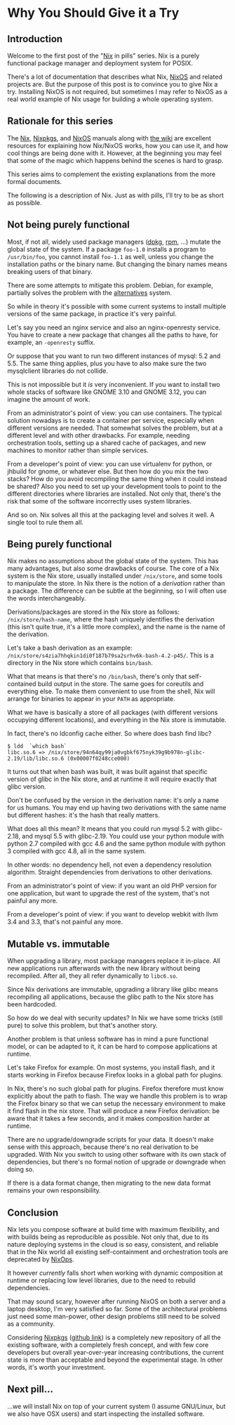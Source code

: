 # Why You Should Give it a Try

## Introduction

Welcome to the first post of the \"[Nix](https://nixos.org/nix) in
pills\" series. Nix is a purely functional package manager and
deployment system for POSIX.

There's a lot of documentation that describes what Nix,
[NixOS](https://nixos.org/nixos) and related projects are. But the
purpose of this post is to convince you to give Nix a try. Installing
NixOS is not required, but sometimes I may refer to NixOS as a real
world example of Nix usage for building a whole operating system.

## Rationale for this series

The [Nix](https://nixos.org/manual/nix),
[Nixpkgs](https://nixos.org/manual/nixpkgs/), and
[NixOS](https://nixos.org/manual/nixos/) manuals along with [the
wiki](https://nixos.wiki/) are excellent resources for explaining how
Nix/NixOS works, how you can use it, and how cool things are being done
with it. However, at the beginning you may feel that some of the magic
which happens behind the scenes is hard to grasp.

This series aims to complement the existing explanations from the more
formal documents.

The following is a description of Nix. Just as with pills, I'll try to
be as short as possible.

## Not being purely functional

Most, if not all, widely used package managers
([dpkg](https://wiki.debian.org/dpkg), [rpm](http://www.rpm.org/), \...)
mutate the global state of the system. If a package `foo-1.0` installs a
program to `/usr/bin/foo`, you cannot install `foo-1.1` as well, unless
you change the installation paths or the binary name. But changing the
binary names means breaking users of that binary.

There are some attempts to mitigate this problem. Debian, for example,
partially solves the problem with the
[alternatives](https://wiki.debian.org/DebianAlternatives) system.

So while in theory it's possible with some current systems to install
multiple versions of the same package, in practice it's very painful.

Let's say you need an nginx service and also an nginx-openresty
service. You have to create a new package that changes all the paths to
have, for example, an `-openresty` suffix.

Or suppose that you want to run two different instances of mysql: 5.2
and 5.5. The same thing applies, plus you have to also make sure the two
mysqlclient libraries do not collide.

This is not impossible but it *is* very inconvenient. If you want to
install two whole stacks of software like GNOME 3.10 and GNOME 3.12, you
can imagine the amount of work.

From an administrator's point of view: you can use containers. The
typical solution nowadays is to create a container per service,
especially when different versions are needed. That somewhat solves the
problem, but at a different level and with other drawbacks. For example,
needing orchestration tools, setting up a shared cache of packages, and
new machines to monitor rather than simple services.

From a developer's point of view: you can use virtualenv for python, or
jhbuild for gnome, or whatever else. But then how do you mix the two
stacks? How do you avoid recompiling the same thing when it could
instead be shared? Also you need to set up your development tools to
point to the different directories where libraries are installed. Not
only that, there's the risk that some of the software incorrectly uses
system libraries.

And so on. Nix solves all this at the packaging level and solves it
well. A single tool to rule them all.

## Being purely functional

Nix makes no assumptions about the global state of the system. This has
many advantages, but also some drawbacks of course. The core of a Nix
system is the Nix store, usually installed under `/nix/store`, and some
tools to manipulate the store. In Nix there is the notion of a
*derivation* rather than a package. The difference can be subtle at the
beginning, so I will often use the words interchangeably.

Derivations/packages are stored in the Nix store as follows:
`/nix/store/hash-name`, where the hash uniquely identifies the
derivation (this isn't quite true, it's a little more complex), and
the name is the name of the derivation.

Let's take a bash derivation as an example:
`/nix/store/s4zia7hhqkin1di0f187b79sa2srhv6k-bash-4.2-p45/`. This is a
directory in the Nix store which contains `bin/bash`.

What that means is that there's no `/bin/bash`, there's only that
self-contained build output in the store. The same goes for coreutils
and everything else. To make them convenient to use from the shell, Nix
will arrange for binaries to appear in your `PATH` as appropriate.

What we have is basically a store of all packages (with different
versions occupying different locations), and everything in the Nix store
is immutable.

In fact, there's no ldconfig cache either. So where does bash find
libc?

    $ ldd  `which bash`
    libc.so.6 => /nix/store/94n64qy99ja0vgbkf675nyk39g9b978n-glibc-2.19/lib/libc.so.6 (0x00007f0248cce000)

It turns out that when bash was built, it was built against that
specific version of glibc in the Nix store, and at runtime it will
require exactly that glibc version.

Don't be confused by the version in the derivation name: it's only a
name for us humans. You may end up having two derivations with the same
name but different hashes: it's the hash that really matters.

What does all this mean? It means that you could run mysql 5.2 with
glibc-2.18, and mysql 5.5 with glibc-2.19. You could use your python
module with python 2.7 compiled with gcc 4.6 and the same python module
with python 3 compiled with gcc 4.8, all in the same system.

In other words: no dependency hell, not even a dependency resolution
algorithm. Straight dependencies from derivations to other derivations.

From an administrator's point of view: if you want an old PHP version
for one application, but want to upgrade the rest of the system, that's
not painful any more.

From a developer's point of view: if you want to develop webkit with
llvm 3.4 and 3.3, that's not painful any more.

## Mutable vs. immutable

When upgrading a library, most package managers replace it in-place. All
new applications run afterwards with the new library without being
recompiled. After all, they all refer dynamically to `libc6.so`.

Since Nix derivations are immutable, upgrading a library like glibc
means recompiling all applications, because the glibc path to the Nix
store has been hardcoded.

So how do we deal with security updates? In Nix we have some tricks
(still pure) to solve this problem, but that's another story.

Another problem is that unless software has in mind a pure functional
model, or can be adapted to it, it can be hard to compose applications
at runtime.

Let's take Firefox for example. On most systems, you install flash, and
it starts working in Firefox because Firefox looks in a global path for
plugins.

In Nix, there's no such global path for plugins. Firefox therefore must
know explicitly about the path to flash. The way we handle this problem
is to wrap the Firefox binary so that we can setup the necessary
environment to make it find flash in the nix store. That will produce a
new Firefox derivation: be aware that it takes a few seconds, and it
makes composition harder at runtime.

There are no upgrade/downgrade scripts for your data. It doesn't make
sense with this approach, because there's no real derivation to be
upgraded. With Nix you switch to using other software with its own stack
of dependencies, but there's no formal notion of upgrade or downgrade
when doing so.

If there is a data format change, then migrating to the new data format
remains your own responsibility.

## Conclusion

Nix lets you compose software at build time with maximum flexibility,
and with builds being as reproducible as possible. Not only that, due to
its nature deploying systems in the cloud is so easy, consistent, and
reliable that in the Nix world all existing self-containment and
orchestration tools are deprecated by
[NixOps](http://nixos.org/nixops/).

It however *currently* falls short when working with dynamic composition
at runtime or replacing low level libraries, due to the need to rebuild
dependencies.

That may sound scary, however after running NixOS on both a server and a
laptop desktop, I'm very satisfied so far. Some of the architectural
problems just need some man-power, other design problems still need to
be solved as a community.

Considering [Nixpkgs](https://nixos.org/nixpkgs/) ([github
link](https://github.com/NixOS/nixpkgs)) is a completely new repository
of all the existing software, with a completely fresh concept, and with
few core developers but overall year-over-year increasing contributions,
the current state is more than acceptable and beyond the experimental
stage. In other words, it's worth your investment.

## Next pill\...

\...we will install Nix on top of your current system (I assume
GNU/Linux, but we also have OSX users) and start inspecting the
installed software.
